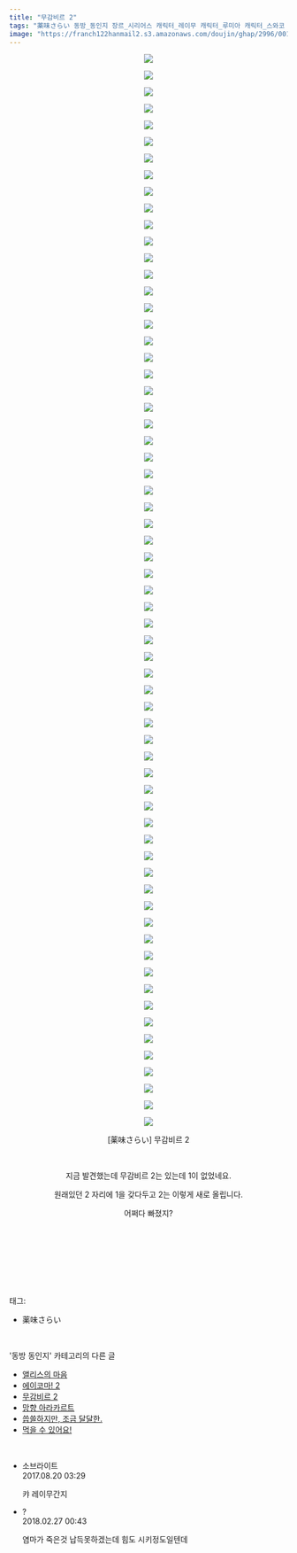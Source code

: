 ```yaml
---
title: "무감비르 2"
tags: "薬味さらい 동방_동인지 장르_시리어스 캐릭터_레이무 캐릭터_루미아 캐릭터_스와코 캐릭터_시키에이키 캐릭터_아큐 캐릭터_유카리 캐릭터_코마치"
image: "https://franch122hanmail2.s3.amazonaws.com/doujin/ghap/2996/001.jpg"
---
```

<div class="article">
<p style="text-align: center; clear: none; float: none;"><img src="{{ site.imgserver6 }}/ghap/2996/001.jpg"/></p>
<p style="text-align: center; clear: none; float: none;"><img src="{{ site.imgserver6 }}/ghap/2996/002.jpg"/></p>
<p style="text-align: center; clear: none; float: none;"><img src="{{ site.imgserver6 }}/ghap/2996/003.jpg"/></p>
<p style="text-align: center; clear: none; float: none;"><img src="{{ site.imgserver6 }}/ghap/2996/004.jpg"/></p>
<p style="text-align: center; clear: none; float: none;"><img src="{{ site.imgserver6 }}/ghap/2996/005.jpg"/></p>
<p style="text-align: center; clear: none; float: none;"><img src="{{ site.imgserver6 }}/ghap/2996/006.jpg"/></p>
<p style="text-align: center; clear: none; float: none;"><img src="{{ site.imgserver6 }}/ghap/2996/007.jpg"/></p>
<p style="text-align: center; clear: none; float: none;"><img src="{{ site.imgserver6 }}/ghap/2996/008.jpg"/></p>
<p style="text-align: center; clear: none; float: none;"><img src="{{ site.imgserver6 }}/ghap/2996/009.jpg"/></p>
<p style="text-align: center; clear: none; float: none;"><img src="{{ site.imgserver6 }}/ghap/2996/010.jpg"/></p>
<p style="text-align: center; clear: none; float: none;"><img src="{{ site.imgserver6 }}/ghap/2996/011.jpg"/></p>
<p style="text-align: center; clear: none; float: none;"><img src="{{ site.imgserver6 }}/ghap/2996/012.jpg"/></p>
<p style="text-align: center; clear: none; float: none;"><img src="{{ site.imgserver6 }}/ghap/2996/013.jpg"/></p>
<p style="text-align: center; clear: none; float: none;"><img src="{{ site.imgserver6 }}/ghap/2996/014.jpg"/></p>
<p style="text-align: center; clear: none; float: none;"><img src="{{ site.imgserver6 }}/ghap/2996/015.jpg"/></p>
<p style="text-align: center; clear: none; float: none;"><img src="{{ site.imgserver6 }}/ghap/2996/016.jpg"/></p>
<p style="text-align: center; clear: none; float: none;"><img src="{{ site.imgserver6 }}/ghap/2996/017.jpg"/></p>
<p style="text-align: center; clear: none; float: none;"><img src="{{ site.imgserver6 }}/ghap/2996/018.jpg"/></p>
<p style="text-align: center; clear: none; float: none;"><img src="{{ site.imgserver6 }}/ghap/2996/019.jpg"/></p>
<p style="text-align: center; clear: none; float: none;"><img src="{{ site.imgserver6 }}/ghap/2996/020.jpg"/></p>
<p style="text-align: center; clear: none; float: none;"><img src="{{ site.imgserver6 }}/ghap/2996/021.jpg"/></p>
<p style="text-align: center; clear: none; float: none;"><img src="{{ site.imgserver6 }}/ghap/2996/022.jpg"/></p>
<p style="text-align: center; clear: none; float: none;"><img src="{{ site.imgserver6 }}/ghap/2996/023.jpg"/></p>
<p style="text-align: center; clear: none; float: none;"><img src="{{ site.imgserver6 }}/ghap/2996/024.jpg"/></p>
<p style="text-align: center; clear: none; float: none;"><img src="{{ site.imgserver6 }}/ghap/2996/025.jpg"/></p>
<p style="text-align: center; clear: none; float: none;"><img src="{{ site.imgserver6 }}/ghap/2996/026.jpg"/></p>
<p style="text-align: center; clear: none; float: none;"><img src="{{ site.imgserver6 }}/ghap/2996/027.jpg"/></p>
<p style="text-align: center; clear: none; float: none;"><img src="{{ site.imgserver6 }}/ghap/2996/028.jpg"/></p>
<p style="text-align: center; clear: none; float: none;"><img src="{{ site.imgserver6 }}/ghap/2996/029.jpg"/></p>
<p style="text-align: center; clear: none; float: none;"><img src="{{ site.imgserver6 }}/ghap/2996/030.jpg"/></p>
<p style="text-align: center; clear: none; float: none;"><img src="{{ site.imgserver6 }}/ghap/2996/031.jpg"/></p>
<p style="text-align: center; clear: none; float: none;"><img src="{{ site.imgserver6 }}/ghap/2996/032.jpg"/></p>
<p style="text-align: center; clear: none; float: none;"><img src="{{ site.imgserver6 }}/ghap/2996/033.jpg"/></p>
<p style="text-align: center; clear: none; float: none;"><img src="{{ site.imgserver6 }}/ghap/2996/034.jpg"/></p>
<p style="text-align: center; clear: none; float: none;"><img src="{{ site.imgserver6 }}/ghap/2996/035.jpg"/></p>
<p style="text-align: center; clear: none; float: none;"><img src="{{ site.imgserver6 }}/ghap/2996/036.jpg"/></p>
<p style="text-align: center; clear: none; float: none;"><img src="{{ site.imgserver6 }}/ghap/2996/037.jpg"/></p>
<p style="text-align: center; clear: none; float: none;"><img src="{{ site.imgserver6 }}/ghap/2996/038.jpg"/></p>
<p style="text-align: center; clear: none; float: none;"><img src="{{ site.imgserver6 }}/ghap/2996/039.jpg"/></p>
<p style="text-align: center; clear: none; float: none;"><img src="{{ site.imgserver6 }}/ghap/2996/040.jpg"/></p>
<p style="text-align: center; clear: none; float: none;"><img src="{{ site.imgserver6 }}/ghap/2996/041.jpg"/></p>
<p style="text-align: center; clear: none; float: none;"><img src="{{ site.imgserver6 }}/ghap/2996/042.jpg"/></p>
<p style="text-align: center; clear: none; float: none;"><img src="{{ site.imgserver6 }}/ghap/2996/043.jpg"/></p>
<p style="text-align: center; clear: none; float: none;"><img src="{{ site.imgserver6 }}/ghap/2996/044.jpg"/></p>
<p style="text-align: center; clear: none; float: none;"><img src="{{ site.imgserver6 }}/ghap/2996/045.jpg"/></p>
<p style="text-align: center; clear: none; float: none;"><img src="{{ site.imgserver6 }}/ghap/2996/046.jpg"/></p>
<p style="text-align: center; clear: none; float: none;"><img src="{{ site.imgserver6 }}/ghap/2996/047.jpg"/></p>
<p style="text-align: center; clear: none; float: none;"><img src="{{ site.imgserver6 }}/ghap/2996/048.jpg"/></p>
<p style="text-align: center; clear: none; float: none;"><img src="{{ site.imgserver6 }}/ghap/2996/049.jpg"/></p>
<p style="text-align: center; clear: none; float: none;"><img src="{{ site.imgserver6 }}/ghap/2996/050.jpg"/></p>
<p style="text-align: center; clear: none; float: none;"><img src="{{ site.imgserver6 }}/ghap/2996/051.jpg"/></p>
<p style="text-align: center; clear: none; float: none;"><img src="{{ site.imgserver6 }}/ghap/2996/052.jpg"/></p>
<p style="text-align: center; clear: none; float: none;"><img src="{{ site.imgserver6 }}/ghap/2996/053.jpg"/></p>
<p style="text-align: center; clear: none; float: none;"><img src="{{ site.imgserver6 }}/ghap/2996/054.jpg"/></p>
<p style="text-align: center; clear: none; float: none;"><img src="{{ site.imgserver6 }}/ghap/2996/055.jpg"/></p>
<p style="text-align: center; clear: none; float: none;"><img src="{{ site.imgserver6 }}/ghap/2996/056.jpg"/></p>
<p style="text-align: center; clear: none; float: none;"><img src="{{ site.imgserver6 }}/ghap/2996/057.jpg"/></p>
<p style="text-align: center; clear: none; float: none;"><img src="{{ site.imgserver6 }}/ghap/2996/058.jpg"/></p>
<p style="text-align: center; clear: none; float: none;"><img src="{{ site.imgserver6 }}/ghap/2996/059.jpg"/></p>
<p style="text-align: center; clear: none; float: none;"><img src="{{ site.imgserver6 }}/ghap/2996/060.jpg"/></p>
<p style="text-align: center; clear: none; float: none;"><img src="{{ site.imgserver6 }}/ghap/2996/061.jpg"/></p>
<p style="text-align: center; clear: none; float: none;"><img src="{{ site.imgserver6 }}/ghap/2996/062.jpg"/></p>
<p style="text-align: center; clear: none; float: none;"><img src="{{ site.imgserver6 }}/ghap/2996/063.jpg"/></p>
<p style="text-align: center; clear: none; float: none;"><img src="{{ site.imgserver6 }}/ghap/2996/064.jpg"/></p>
<p style="text-align: center; clear: none; float: none;"><img src="{{ site.imgserver6 }}/ghap/2996/065.jpg"/></p>
<p style="text-align: center; clear: none; float: none;">[薬味さらい] 무감비르 2</p>
<p style="text-align: center; clear: none; float: none;"><br/></p>
<p style="text-align: center; clear: none; float: none;">지금 발견했는데 무감비르 2는 있는데 1이 없었네요.</p>
<p style="text-align: center; clear: none; float: none;">원래있던 2 자리에 1을 갖다두고 2는 이렇게 새로 올립니다.</p>
<p style="text-align: center; clear: none; float: none;">어쩌다 빠졌지?</p>
<p style="text-align: center; clear: none; float: none;"><br/></p>
<p style="text-align: center; clear: none; float: none;"><br/></p>
<p><br/></p>
</div><br/>
<div class="tagTrail">
<p>태그: </p>
<ul>
<li>薬味さらい</li>
</ul>
</div><br/>
<div class="another">
<p>'동방 동인지' 카테고리의 다른 글</p>
<ul>
<li><a href="/ghap_2998">앨리스의 마음</a></li>
<li><a href="/ghap_2997">에이코마! 2</a></li>
<li><a href="/ghap_2996">무감비르 2</a></li>
<li><a href="/ghap_2995">망향 아라카르트</a></li>
<li><a href="/ghap_2993">씁쓸하지만, 조금 달달한.</a></li>
<li><a href="/ghap_2986">먹을 수 있어요!</a></li>
</ul>
</div><br/>
<div class="cb_module cb_fluid">
<div class="cb_wrt cb_profile">
<div class="comment">
<ul>
<li class="cb_thumb_off" id="comment15063940">
<div class="cb_comment_area">
<div class="cb_info_area">
<div class="cb_section">
<span class="cb_nick_name">소브라이트</span>
</div>
<div class="cb_section">
<span class="cb_date">2017.08.20 03:29 </span>
</div>
</div>
<div class="cb_dsc_comment">
<p class="cb_dsc">
											캬 레이무간지
										</p>
</div>
</div></li>
<li class="cb_thumb_off" id="comment15207639">
<div class="cb_comment_area">
<div class="cb_info_area">
<div class="cb_section">
<span class="cb_nick_name">?</span>
</div>
<div class="cb_section">
<span class="cb_date">2018.02.27 00:43 </span>
</div>
</div>
<div class="cb_dsc_comment">
<p class="cb_dsc">
											염마가 죽은것 납득못하겠는데 힘도 시키정도일텐데 
										</p>
</div>
</div></li>
</ul>
</div>
</div><!-- commentList close -->
</div><br/>
